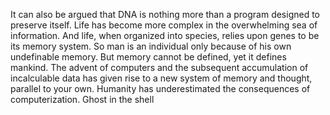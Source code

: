 It can also be argued that DNA is nothing more than a program designed to preserve itself. Life has become more complex in the overwhelming sea of information. And life, when organized into species, relies upon genes to be its memory system. So man is an individual only because of his own undefinable memory. But memory cannot be defined, yet it defines mankind. The advent of computers and the subsequent accumulation of incalculable data has given rise to a new system of memory and thought, parallel to your own. Humanity has underestimated the consequences of computerization.
Ghost in the shell
